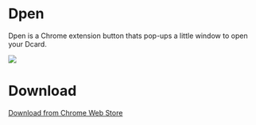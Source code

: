 # Dpen

Dpen is a Chrome extension button thats pop-ups a little window to open your Dcard.

![](/images/dpen.jpg)

# Download

[Download from Chrome Web Store](https://chrome.google.com/webstore/detail/dpen-%E5%BF%AB%E9%80%9F%E9%96%8Bdcard%EF%BC%81/aflhihlkalkmbjgjhejhloapaljaohih)